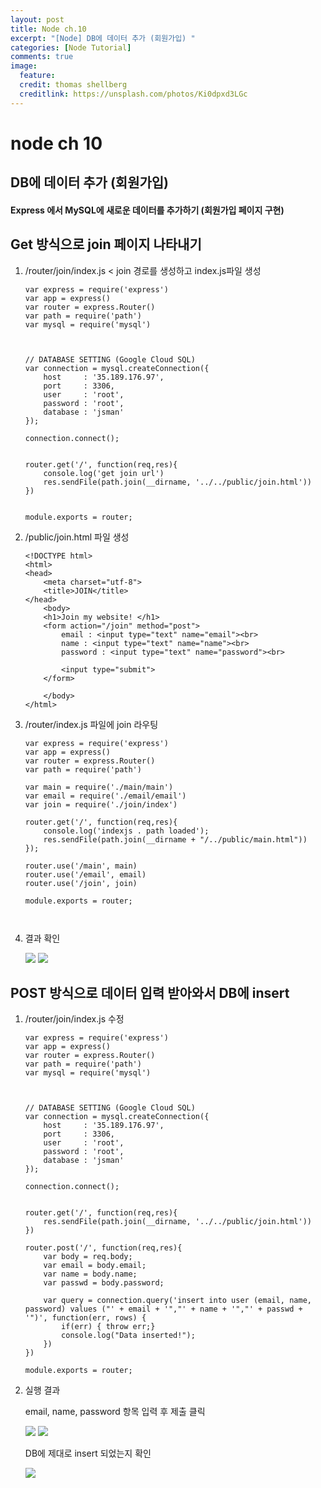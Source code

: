 ```yaml
---
layout: post
title: Node ch.10
excerpt: "[Node] DB에 데이터 추가 (회원가입) "
categories: [Node Tutorial]
comments: true
image:
  feature:
  credit: thomas shellberg
  creditlink: https://unsplash.com/photos/Ki0dpxd3LGc
---
```


# node ch 10

## DB에 데이터 추가 (회원가입)
#### Express 에서 MySQL에 새로운 데이터를 추가하기 (회원가입 페이지 구현)


## Get 방식으로 join 페이지 나타내기

1. /router/join/index.js  < join 경로를 생성하고 index.js파일 생성

    ```
    var express = require('express')
    var app = express()
    var router = express.Router()
    var path = require('path')
    var mysql = require('mysql')



    // DATABASE SETTING (Google Cloud SQL)
    var connection = mysql.createConnection({
        host     : '35.189.176.97',
        port     : 3306,
        user     : 'root',
        password : 'root',
        database : 'jsman'
    });

    connection.connect();


    router.get('/', function(req,res){
        console.log('get join url')
        res.sendFile(path.join(__dirname, '../../public/join.html'))
    })


    module.exports = router;
    ```


2. /public/join.html 파일 생성

    ```
    <!DOCTYPE html>
    <html>
    <head>
        <meta charset="utf-8">
        <title>JOIN</title>
    </head>
        <body>
        <h1>Join my website! </h1>
        <form action="/join" method="post">
            email : <input type="text" name="email"><br>
            name : <input type="text" name="name"><br>
            password : <input type="text" name="password"><br>

            <input type="submit">
        </form>

        </body>
    </html>

    ```

3. /router/index.js 파일에 join 라우팅

    ```
    var express = require('express')
    var app = express()
    var router = express.Router()
    var path = require('path')

    var main = require('./main/main')
    var email = require('./email/email')
    var join = require('./join/index')

    router.get('/', function(req,res){
        console.log('indexjs . path loaded');
        res.sendFile(path.join(__dirname + "/../public/main.html"))
    });

    router.use('/main', main)
    router.use('/email', email)
    router.use('/join', join)

    module.exports = router;



    ```

3. 결과 확인

    <img src="http://postfiles12.naver.net/MjAxNzA4MjBfNjYg/MDAxNTAzMjIzODgwNTM4.liNv4LKl4QHReIripVC-vqapFbaa981o9c0pc4hyMb8g.qWWmF7s8RyfgoytYVhQKJC22KzstJlgYrc7K3Yw0AW0g.PNG.thddk7979/%EC%8A%A4%ED%81%AC%EB%A6%B0%EC%83%B7_2017-08-20_%EC%98%A4%ED%9B%84_7.09.37.png?type=w3">

    <img src="http://postfiles8.naver.net/MjAxNzA4MjBfMTQz/MDAxNTAzMjIzODgwMzMw.KwB_X1k9lkQKoD36-HRgMnY6EpNWPoa0c7Wydn-WY8gg.cWwasAYUBeuPRX-lQTl4NNFl8eER6F4MnGvX3A9cxHUg.PNG.thddk7979/%EC%8A%A4%ED%81%AC%EB%A6%B0%EC%83%B7_2017-08-20_%EC%98%A4%ED%9B%84_7.09.27.png?type=w3">



## POST 방식으로 데이터 입력 받아와서 DB에 insert

1. /router/join/index.js  수정

    ```
    var express = require('express')
    var app = express()
    var router = express.Router()
    var path = require('path')
    var mysql = require('mysql')



    // DATABASE SETTING (Google Cloud SQL)
    var connection = mysql.createConnection({
        host     : '35.189.176.97',
        port     : 3306,
        user     : 'root',
        password : 'root',
        database : 'jsman'
    });

    connection.connect();


    router.get('/', function(req,res){
        res.sendFile(path.join(__dirname, '../../public/join.html'))
    })

    router.post('/', function(req,res){
        var body = req.body;
        var email = body.email;
        var name = body.name;
        var passwd = body.password;

        var query = connection.query('insert into user (email, name, password) values ("' + email + '","' + name + '","' + passwd + '")', function(err, rows) {
            if(err) { throw err;}
            console.log("Data inserted!");
        })
    })

    module.exports = router;
    ```

2. 실행 결과

    email, name, password 항목 입력 후 제출 클릭

    <img src="http://postfiles9.naver.net/MjAxNzA4MjBfOTYg/MDAxNTAzMjI1OTA4MDk0.DUxpXUTXCd_XbPpMezOgv4kPHR0Sr0-Pvxu6AnqxPqgg.ishyYzjl9oPj9JR6oJacoMpoMgj3Ip8Hut_IHG7dgFcg.PNG.thddk7979/%EC%8A%A4%ED%81%AC%EB%A6%B0%EC%83%B7_2017-08-20_%EC%98%A4%ED%9B%84_7.36.17.png?type=w3">

    <img src="http://postfiles2.naver.net/MjAxNzA4MjBfMjMw/MDAxNTAzMjI1OTA4MjU2.5gSpr93ZFiUqq6XLkPH91BoC-Zw0nsn5XbK8oDZhC8kg.KWA2ThwyD8Olj98bl0EwKW6X7CTTYkxMKlFUcjDj2SYg.PNG.thddk7979/%EC%8A%A4%ED%81%AC%EB%A6%B0%EC%83%B7_2017-08-20_%EC%98%A4%ED%9B%84_7.36.53.png?type=w3">

    DB에 제대로 insert 되었는지 확인

    <img src="http://postfiles2.naver.net/MjAxNzA4MjBfMjYw/MDAxNTAzMjI1OTA4NDU0.zqFfkimBFJfIh-sMzmsrQhk3Dlp85ogP79zOjbLwfugg.sJVL7rsXD9nk2PB9fcA_a6XyXdos9DHZLMEW3_7fE90g.PNG.thddk7979/%EC%8A%A4%ED%81%AC%EB%A6%B0%EC%83%B7_2017-08-20_%EC%98%A4%ED%9B%84_7.37.37.png?type=w3">
